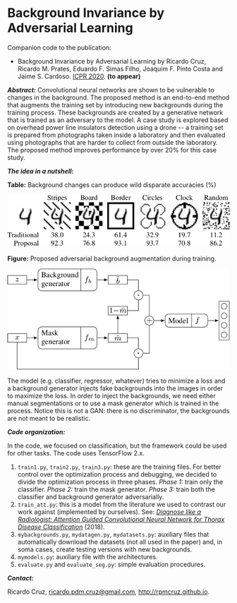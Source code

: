 # Background Invariance by Adversarial Learning

Companion code to the publication:

* Background Invariance by Adversarial Learning by Ricardo Cruz, Ricardo M. Prates, Eduardo F. Simas Filho, Joaquim F. Pinto Costa and Jaime S. Cardoso. [ICPR 2020](https://www.micc.unifi.it/icpr2020/). **(to appear)**

***Abstract:*** Convolutional neural networks are shown to be vulnerable to changes in the background. The proposed method is an end-to-end method that augments the training set by introducing new backgrounds during the training process. These backgrounds are created by a generative network that is trained as an adversary to the model. A case study is explored based on overhead power line insulators detection using a drone -- a training set is prepared from photographs taken inside a laboratory and then evaluated using photographs that are harder to collect from outside the laboratory. The proposed method improves performance by over 20% for this case study.

***The idea in a nutshell:***

**Table:** Background changes can produce wild disparate accuracies (%)

![Results overview](results.png)

**Figure:** Proposed adversarial background augmentation during training.

![Adversarial framework](model.png)

The model (e.g. classifier, regressor, whatever) tries to minimize a loss and a background generator injects fake backgrounds into the images in order to maximize the loss. In order to inject the backgrounds, we need either manual segmentations or to use a mask generator which is trained in the process. Notice this is not a GAN: there is no discriminator, the backgrounds are not meant to be realistic.

***Code organization:***

In the code, we focused on classification, but the framework could be used for other tasks. The code uses TensorFlow 2.x.

1. `train1.py`, `train2.py`, `train3.py`: these are the training files. For better control over the optimization process and debugging, we decided to divide the optimization process in three phases. *Phase 1:* train only the classifier. *Phase 2:* train the mask generator. *Phase 3:* train both the classifier and background generator adversarially.
2. `train_att.py`: this is a model from the literature we used to contrast our work against (implemented by ourselves). See: [*Diagnose like a Radiologist: Attention Guided Convolutional Neural Network for Thorax Disease Classification*](https://arxiv.org/abs/1801.09927) (2018).
3. `mybackgrounds.py`, `mydatagen.py`, `mydatasets.py`: auxiliary files that automatically download the datasets (not all used in the paper) and, in soma cases, create testing versions with new backgrounds.
4. `mymodels.py`: auxiliary file with the architectures.
5. `evaluate.py` and `evaluate_seg.py`: simple evaluation procedures.

***Contact:***

Ricardo Cruz, ricardo.pdm.cruz@gmail.com, http://rpmcruz.github.io.
